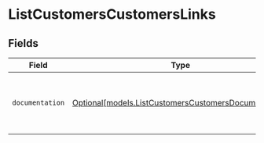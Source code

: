 # ListCustomersCustomersLinks


## Fields

| Field                                                                                                    | Type                                                                                                     | Required                                                                                                 | Description                                                                                              |
| -------------------------------------------------------------------------------------------------------- | -------------------------------------------------------------------------------------------------------- | -------------------------------------------------------------------------------------------------------- | -------------------------------------------------------------------------------------------------------- |
| `documentation`                                                                                          | [Optional[models.ListCustomersCustomersDocumentation]](../models/listcustomerscustomersdocumentation.md) | :heavy_minus_sign:                                                                                       | The URL to the generic Mollie API error handling guide.                                                  |
